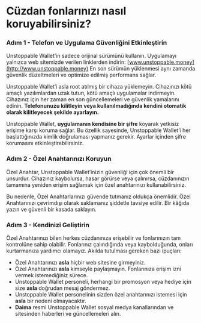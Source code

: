 # Cüzdan fonlarınızı nasıl koruyabilirsiniz?

### Adım 1 - Telefon ve Uygulama Güvenliğini Etkinleştirin

Unstoppable Wallet’in sadece orijinal sürümünü kullanın. Uygulamayı yalnızca web sitemizde verilen linklerden indirin: [www.unstoppable.money](http://www.unstoppable.money) En son sürümün yüklenmesi aynı zamanda güvenlik düzeltmeleri ve optimize edilmiş performans sağlar.

Unstoppable Wallet’i asla root atılmış bir cihaza yüklemeyin. Cihazınızı kötü amaçlı yazılımlardan uzak tutun, kötü amaçlı uygulamalar indirmeyin. Cihazınız için her zaman en son güncellemeleri ve güvenlik yamalarını edinin. **Telefonunuzu kilitleyin veya kullanılmadığında kendini otomatik olarak kilitleyecek şekilde ayarlayın.**

Unstoppable Wallet, **uygulamanın kendisine bir şifre** koyarak yetkisiz erişime karşı koruma sağlar. Bu özellik sayesinde, Unstoppable Wallet’i her başlattığınızda kimlik doğrulaması yapmanız gerekir. Ayarlar içinden şifre korumasını etkinleştirebilirsiniz.

### Adım 2 - Özel Anahtarınızı Koruyun 

Özel Anahtar, Unstoppable Wallet’inizin güvenliği için çok önemli bir unsurdur. Cihazınız kaybolursa, hasar görürse veya çalınırsa, cüzdanınızın tamamına yeniden erişim sağlamak için özel anahtarınızı kullanabilirsiniz.

Bu nedenle, Özel Anahtarlarınızı güvende tutmanız oldukça önemlidir. Özel Anahtarınızı çevrimdışı olarak saklamanız şiddetle tavsiye edilir. Bir kâğıda yazın ve güvenli bir kasada saklayın.

### Adım 3 - Kendinizi Geliştirin

Özel Anahtarınızı bilen herkes cüzdanınıza erişebilir ve fonlarınızın tam kontrolüne sahip olabilir. Fonlarınız çalındığında veya kaybolduğunda, onları kurtarmanıza yardımcı olamayız.
Akılda tutulması gereken bazı ipuçları:

- Özel Anahtarınızı **asla** hiçbir web sitesine girmeyiniz.
- Özel Anahtarınızı **asla** kimseyle paylaşmayın. Fonlarınıza erişim izni vermek istemediğiniz sürece.
- Unstoppable Wallet personeli, herhangi bir promosyon veya hediye için size **asla** doğrudan mesaj göndermez.
- Unstoppable Wallet personelinin sizden özel anahtarınızı istemesi için **asla** bir nedeni olmayacaktır.
- **Daima** resmi Unstoppable Wallet sosyal medya kanallarından ve sitesinden haberleri ve güncellemeleri alın.
